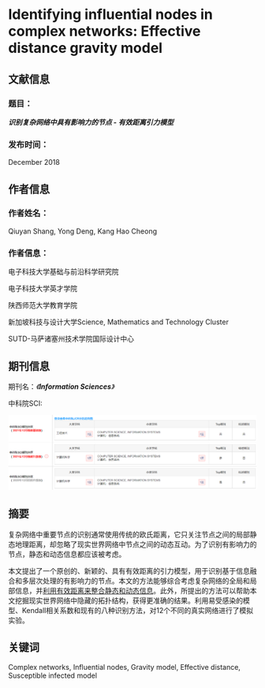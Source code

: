 # Identifying influential nodes in complex networks: Effective distance gravity model

## 文献信息

### 题目：

***识别复杂网络中具有影响力的节点 - 有效距离引力模型***

### 	发布时间： 

December 2018

## 作者信息

### 作者姓名：

Qiuyan Shang, Yong Deng, Kang Hao Cheong

### **作者信息：**

电子科技大学基础与前沿科学研究院

电子科技大学英才学院

陕西师范大学教育学院

新加坡科技与设计大学Science, Mathematics and Technology Cluster

SUTD-马萨诸塞州技术学院国际设计中心

## 期刊信息

期刊名：*《**Information Sciences**》*

中科院SCI:  

![sci分区](sci.png)



## 摘要

复杂网络中重要节点的识别通常使用传统的欧氏距离，它只关注节点之间的局部静态地理距离，却忽略了现实世界网络中节点之间的动态互动。为了识别有影响力的节点，静态和动态信息都应该被考虑。

本文提出了一个原创的、新颖的、具有有效距离的引力模型，用于识别基于信息融合和多层次处理的有影响力的节点。本文的方法能够综合考虑复杂网络的全局和局部信息，并<u>利用有效距离来整合静态和动态信息</u>。此外，所提出的方法可以帮助本文挖掘现实世界网络中隐藏的拓扑结构，获得更准确的结果。利用易受感染的模型、Kendall相关系数和现有的八种识别方法，对12个不同的真实网络进行了模拟实验。

## 关键词

Complex networks, Influential nodes, Gravity model, Effective distance, Susceptible infected model
